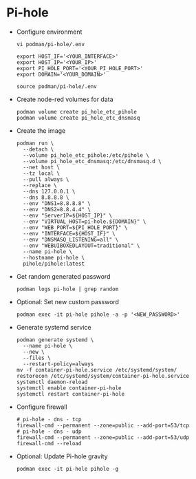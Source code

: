 # Pi-hole

- Configure environment

  ``` shell
  vi podman/pi-hole/.env
  ```

  ``` shell
  export HOST_IF='<YOUR_INTERFACE>'
  export HOST_IP='<YOUR_IP>'
  export PI_HOLE_PORT='<YOUR_PI_HOLE_PORT>'
  export DOMAIN='<YOUR_DOMAIN>'
  ```

  ``` shell
  source podman/pi-hole/.env
  ```

- Create node-red volumes for data

  ``` shell
  podman volume create pi_hole_etc_pihole
  podman volume create pi_hole_etc_dnsmasq
  ```

- Create the image

  ``` shell
  podman run \
    --detach \
    --volume pi_hole_etc_pihole:/etc/pihole \
    --volume pi_hole_etc_dnsmasq:/etc/dnsmasq.d \
    --net host \
    --tz local \
    --pull always \
    --replace \
    --dns 127.0.0.1 \
    --dns 8.8.8.8 \
    --env "DNS1=8.8.8.8" \
    --env "DNS2=8.8.4.4" \
    --env "ServerIP=${HOST_IP}" \
    --env "VIRTUAL_HOST=pi-hole.${DOMAIN}" \
    --env "WEB_PORT=${PI_HOLE_PORT}" \
    --env "INTERFACE=${HOST_IF}" \
    --env "DNSMASQ_LISTENING=all" \
    --env "WEBUIBOXEDLAYOUT=traditional" \
    --name pi-hole \
    --hostname pi-hole \
    pihole/pihole:latest
  ```

- Get random generated password

  ``` shell
  podman logs pi-hole | grep random
  ```

- Optional: Set new custom password

  ``` shell
  podman exec -it pi-hole pihole -a -p '<NEW_PASSWORD>'
  ```

- Generate systemd service

  ``` shell
  podman generate systemd \
    --name pi-hole \
    --new \
    --files \
    --restart-policy=always
  mv -f container-pi-hole.service /etc/systemd/system/
  restorecon /etc/systemd/system/container-pi-hole.service
  systemctl daemon-reload
  systemctl enable container-pi-hole
  systemctl restart container-pi-hole
  ```

- Configure firewall

  ``` shell
  # pi-hole - dns - tcp
  firewall-cmd --permanent --zone=public --add-port=53/tcp
  # pi-hole - dns - udp
  firewall-cmd --permanent --zone=public --add-port=53/udp
  firewall-cmd --reload
  ```

- Optional: Update Pi-hole gravity

  ``` shell
  podman exec -it pi-hole pihole -g
  ```
